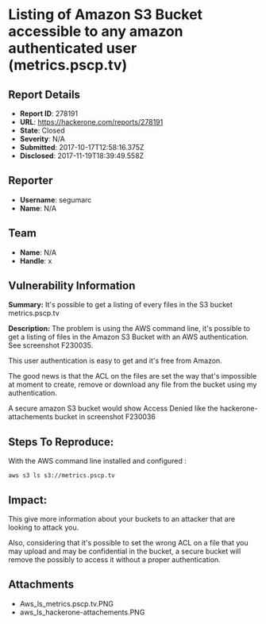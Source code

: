 # Listing of Amazon S3 Bucket accessible to any amazon authenticated user (metrics.pscp.tv)

## Report Details
- **Report ID**: 278191
- **URL**: https://hackerone.com/reports/278191
- **State**: Closed
- **Severity**: N/A
- **Submitted**: 2017-10-17T12:58:16.375Z
- **Disclosed**: 2017-11-19T18:39:49.558Z

## Reporter
- **Username**: segumarc
- **Name**: N/A

## Team
- **Name**: N/A
- **Handle**: x

## Vulnerability Information
**Summary:** 
It's possible to get a listing of every files in the S3 bucket metrics.pscp.tv

**Description:** 
The problem is using the AWS command line, it's possible to get a listing of files in the Amazon S3 Bucket with an AWS authentication. See screenshot F230035. 

This user authentication is easy to get and it's free from Amazon. 

The good news is that the ACL on the files are set the way that's impossible at moment to create, remove or download any file from the bucket using my authentication.

A secure amazon S3 bucket would show Access Denied like the hackerone-attachements bucket in screenshot F230036

## Steps To Reproduce:
With the AWS command line installed and configured :
```
aws s3 ls s3://metrics.pscp.tv
```
## Impact: 
This give more information about your buckets to an attacker that are looking to attack you. 

Also, considering that it's possible to set the wrong ACL on a file that you may upload and may be confidential in the bucket, a secure bucket will remove the possibly to access it without a proper authentication. 




## Attachments
- Aws_ls_metrics.pscp.tv.PNG
- aws_ls_hackerone-attachements.PNG
